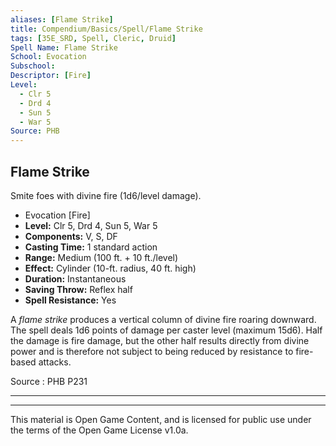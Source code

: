 ```yaml
---
aliases: [Flame Strike]
title: Compendium/Basics/Spell/Flame Strike
tags: [35E_SRD, Spell, Cleric, Druid]
Spell Name: Flame Strike
School: Evocation
Subschool: 
Descriptor: [Fire]
Level:
  - Clr 5
  - Drd 4
  - Sun 5
  - War 5
Source: PHB
---
```



## Flame Strike

Smite foes with divine fire (1d6/level damage).

*   Evocation [Fire]
*   **Level:** Clr 5, Drd 4, Sun 5, War 5
*   **Components:** V, S, DF
*   **Casting Time:** 1 standard action
*   **Range:** Medium (100 ft. + 10 ft./level)
*   **Effect:** Cylinder (10-ft. radius, 40 ft. high)
*   **Duration:** Instantaneous
*   **Saving Throw:** Reflex half
*   **Spell Resistance:** Yes

<p>A <i>flame strike</i> produces a vertical column of divine fire roaring downward. The spell deals 1d6 points of damage per caster level (maximum 15d6). Half the damage is fire damage, but the other half results directly from divine power and is therefore not subject to being reduced by resistance to fire-based attacks.</p>

Source : PHB P231

---

---

This material is Open Game Content, and is licensed for public use under
the terms of the Open Game License v1.0a.
